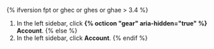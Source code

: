 {% ifversion fpt or ghec or ghes or ghae > 3.4 %}
1. In the left sidebar, click **{% octicon "gear" aria-hidden="true" %} Account**.
{% else %}
1. In the left sidebar, click **Account**.
{% endif %}
